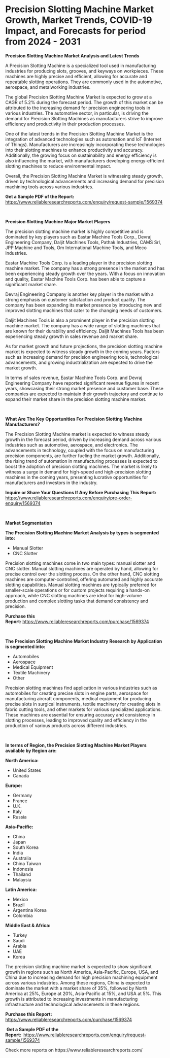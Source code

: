 <p><h1>Precision Slotting Machine Market Growth, Market Trends, COVID-19 Impact, and Forecasts for period from 2024 - 2031</h1></p><p><strong>Precision Slotting Machine Market Analysis and Latest Trends</strong></p>
<p><p>A Precision Slotting Machine is a specialized tool used in manufacturing industries for producing slots, grooves, and keyways on workpieces. These machines are highly precise and efficient, allowing for accurate and repeatable slotting operations. They are commonly used in the automotive, aerospace, and metalworking industries.</p><p>The global Precision Slotting Machine Market is expected to grow at a CAGR of 5.2% during the forecast period. The growth of this market can be attributed to the increasing demand for precision engineering tools in various industries. The automotive sector, in particular, is driving the demand for Precision Slotting Machines as manufacturers strive to improve efficiency and productivity in their production processes.</p><p>One of the latest trends in the Precision Slotting Machine Market is the integration of advanced technologies such as automation and IoT (Internet of Things). Manufacturers are increasingly incorporating these technologies into their slotting machines to enhance productivity and accuracy. Additionally, the growing focus on sustainability and energy efficiency is also influencing the market, with manufacturers developing energy-efficient slotting machines to reduce environmental impact.</p><p>Overall, the Precision Slotting Machine Market is witnessing steady growth, driven by technological advancements and increasing demand for precision machining tools across various industries.</p></p>
<p><strong>Get a Sample PDF of the Report:&nbsp;</strong> <a href="https://www.reliableresearchreports.com/enquiry/request-sample/1569374">https://www.reliableresearchreports.com/enquiry/request-sample/1569374</a></p>
<p>&nbsp;</p>
<p><strong>Precision Slotting Machine Major Market Players</strong></p>
<p><p>The precision slotting machine market is highly competitive and is dominated by key players such as Eastar Machine Tools Corp., Devraj Engineering Company, Daljit Machines Tools, Pathak Industries, CAMS Srl, JPP Machine and Tools, Om International Machine Tools, and Meco Industries.</p><p>Eastar Machine Tools Corp. is a leading player in the precision slotting machine market. The company has a strong presence in the market and has been experiencing steady growth over the years. With a focus on innovation and quality, Eastar Machine Tools Corp. has been able to capture a significant market share.</p><p>Devraj Engineering Company is another key player in the market with a strong emphasis on customer satisfaction and product quality. The company has been expanding its market presence by introducing new and improved slotting machines that cater to the changing needs of customers.</p><p>Daljit Machines Tools is also a prominent player in the precision slotting machine market. The company has a wide range of slotting machines that are known for their durability and efficiency. Daljit Machines Tools has been experiencing steady growth in sales revenue and market share.</p><p>As for market growth and future projections, the precision slotting machine market is expected to witness steady growth in the coming years. Factors such as increasing demand for precision engineering tools, technological advancements, and growing industrialization are expected to drive the market growth.</p><p>In terms of sales revenue, Eastar Machine Tools Corp. and Devraj Engineering Company have reported significant revenue figures in recent years, showcasing their strong market presence and customer base. These companies are expected to maintain their growth trajectory and continue to expand their market share in the precision slotting machine market.</p></p>
<p>&nbsp;</p>
<p><strong>What Are The Key Opportunities For Precision Slotting Machine Manufacturers?</strong></p>
<p><p>The Precision Slotting Machine market is expected to witness steady growth in the forecast period, driven by increasing demand across various industries such as automotive, aerospace, and electronics. The advancements in technology, coupled with the focus on manufacturing precision components, are further fueling the market growth. Additionally, the rising trend of automation in manufacturing processes is expected to boost the adoption of precision slotting machines. The market is likely to witness a surge in demand for high-speed and high-precision slotting machines in the coming years, presenting lucrative opportunities for manufacturers and investors in the industry.</p></p>
<p><strong>Inquire or Share Your Questions If Any Before Purchasing This Report:</strong> <a href="https://www.reliableresearchreports.com/enquiry/pre-order-enquiry/1569374">https://www.reliableresearchreports.com/enquiry/pre-order-enquiry/1569374</a></p>
<p>&nbsp;</p>
<p><strong>Market Segmentation</strong></p>
<p><strong>The Precision Slotting Machine Market Analysis by types is segmented into:</strong></p>
<p><ul><li>Manual Slotter</li><li>CNC Slotter</li></ul></p>
<p><p>Precision slotting machines come in two main types: manual slotter and CNC slotter. Manual slotting machines are operated by hand, allowing for precise control over the slotting process. On the other hand, CNC slotting machines are computer-controlled, offering automated and highly accurate slotting capabilities. Manual slotting machines are typically preferred for smaller-scale operations or for custom projects requiring a hands-on approach, while CNC slotting machines are ideal for high-volume production and complex slotting tasks that demand consistency and precision.</p></p>
<p><strong>Purchase this Report:&nbsp;</strong><a href="https://www.reliableresearchreports.com/purchase/1569374">https://www.reliableresearchreports.com/purchase/1569374</a></p>
<p>&nbsp;</p>
<p><strong>The Precision Slotting Machine Market Industry Research by Application is segmented into:</strong></p>
<p><ul><li>Automobiles</li><li>Aerospace</li><li>Medical Equipment</li><li>Textile Machinery</li><li>Other</li></ul></p>
<p><p>Precision slotting machines find application in various industries such as automobiles for creating precise slots in engine parts, aerospace for manufacturing aircraft components, medical equipment for producing precise slots in surgical instruments, textile machinery for creating slots in fabric cutting tools, and other markets for various specialized applications. These machines are essential for ensuring accuracy and consistency in slotting processes, leading to improved quality and efficiency in the production of various products across different industries.</p></p>
<p>&nbsp;</p>
<p><strong>In terms of Region, the Precision Slotting Machine Market Players available by Region are:</strong></p>
<p>
    <p> <strong> North America: </strong>
        <ul>
            <li>United States</li>
            <li>Canada</li>
        </ul>
        </p> 
    <p> <strong> Europe: </strong>
        <ul>
            <li>Germany</li>
            <li>France</li>
            <li>U.K.</li>
            <li>Italy</li>
            <li>Russia</li>
        </ul>
        </p> 
    <p> <strong> Asia-Pacific: </strong>
        <ul>
            <li>China</li>
            <li>Japan</li>
            <li>South Korea</li>
            <li>India</li>
            <li>Australia</li>
            <li>China Taiwan</li>
            <li>Indonesia</li>
            <li>Thailand</li>
            <li>Malaysia</li>
        </ul>
        </p> 
    <p> <strong> Latin America: </strong>
        <ul>
            <li>Mexico</li>
            <li>Brazil</li>
            <li>Argentina Korea</li>
            <li>Colombia</li>
        </ul>
        </p> 
    <p> <strong> Middle East & Africa: </strong>
        <ul>
            <li>Turkey</li>
            <li>Saudi</li>
            <li>Arabia</li>
            <li>UAE</li>
            <li>Korea</li>
        </ul>
    </p>
    </p>
<p><p>The precision slotting machine market is expected to show significant growth in regions such as North America, Asia-Pacific, Europe, USA, and China due to increasing demand for high precision machining equipment across various industries. Among these regions, China is expected to dominate the market with a market share of 35%, followed by North America at 25%, Europe at 20%, Asia-Pacific at 15%, and USA at 5%. This growth is attributed to increasing investments in manufacturing infrastructure and technological advancements in these regions.</p></p>
<p><strong>Purchase this Report: </strong><a href="https://www.reliableresearchreports.com/purchase/1569374">https://www.reliableresearchreports.com/purchase/1569374</a></p>
<p>&nbsp;<strong>Get a Sample PDF of the Report:&nbsp;&nbsp;</strong><a href="https://www.reliableresearchreports.com/enquiry/request-sample/1569374">https://www.reliableresearchreports.com/enquiry/request-sample/1569374</a></p>
<p><strong></strong></p>
<p>Check more reports on https://www.reliableresearchreports.com/</p>